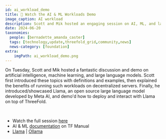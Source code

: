 ```yaml
---
id: ai_workload_demo
title: 🍿 Watch the AI & ML Workloads Demo 
image_caption: AI workload
description: Scott and Mik hosted an engaging session on AI, ML, and large language models, highlighting decentralized server benefits and showcasing Llama. Dive-in to know more.
date: 2024-06-20
taxonomies:
  people: [bernadette_amanda_caster]
  tags: [technology,update,threefold_grid,community,news]
  news-category: [foundation]
extra:
    imgPath: ai_workload_demo.png
---
```


On Tuesday, Scott and Mik hosted a fantastic discussion and demo on artificial intelligence, machine learning, and large language models. Scott first introduced these topics with definitions and examples, then explained the benefits of running such workloads on decentralized servers. Finally, he introduced/showcased Llama, an open source large language model developed by Meta AI, and demo'd how to deploy and interact with Llama on top of ThreeFold.

<br/>

- Watch the full session [here](https://youtu.be/RP3YF5Auds4)
- AI & ML [documentation](https://manual.grid.tf/documentation/system_administrators/advanced/ai_ml_workloads.html) on TF Manual
- [Llama](https://llama.meta.com/) | [Ollama](https://ollama.com/)
